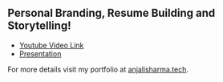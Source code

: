 ## Personal Branding, Resume Building and Storytelling!

- [Youtube Video Link](https://youtu.be/1tnOT2MuCeQ)
- [Presentation](https://docs.google.com/presentation/d/18QUZclThsnnwbMWqY7tDh-mM_kkPd24qi0U-3A2RVMo/edit?usp=sharing)

For more details visit my portfolio at [anjalisharma.tech](anjalisharma.tech). 
